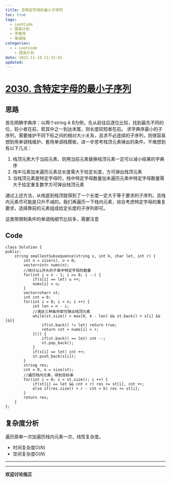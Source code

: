 ```yaml
---
title: 含特定字母的最小子序列
toc: true
tags:
  - LeetCode
  - 提高计划
  - 字典序
  - 单调栈
categories:
  - - LeetCode
    - 提高计划
date: 2021-11-18 21:15:01
updated:
---
```

<!--more-->

# [2030. 含特定字母的最小子序列](https://leetcode-cn.com/problems/smallest-k-length-subsequence-with-occurrences-of-a-letter/)  

## 思路
首先明确字典序：以两个string A B为例，先从前往后逐位比较，找到最先不同的位，较小者在前，若其中之一到达末尾，则长度较短者在前。 
求字典序最小的子序列，需要维护不同下标之间的相对大小关系，且求不必连续的子序列，则很容易想到用单调栈维护。套用单调栈模板，进一步思考栈顶元素弹出的条件。不难想到有以下几点：
1. 栈顶元素大于当前元素，则用当前元素替换栈顶元素一定可以减小结果的字典序
2. 栈中元素加未遍历元素总长度需大于给定长度，方可弹出栈顶元素
3. 当栈顶元素是特定字母时，栈中特定字母数量加未遍历元素中特定字母数量需大于给定重复数字方可弹出栈顶元素

通过上述方法，从栈底到栈顶就得到了一个长度一定大于等于要求的子序列，且栈内元素尽可能是只升不减的。我们再遍历一下栈内元素，综合考虑特定字母的重复要求，选择靠前的元素组成给定长度的子序列即可。

这类带限制条件的单调栈细节比较多，需要注意
## Code
```
class Solution {
public:
    string smallestSubsequence(string s, int k, char let, int r) {
        int n = size(s), u = 0;
        vector<int> nums(n);
        //统计以i开头的子串中特定字母的数量
        for(int i = n - 1; i >= 0; i --) {
            if(s[i] == let) u ++;
            nums[i] = u;
        }
        vector<char> st;
        int cnt = 0;
        for(int i = 0; i < n; i ++) {
            int len = n - i;
            //满足三种条件即可弹出栈顶元素
            while(st.size() > max(0, k - len) && st.back() > s[i] && [&]{
                if(st.back() != let) return true;
                return cnt + nums[i] > r;
            }()) {
                if(st.back() == let) cnt --;
                st.pop_back();
            }
            if(s[i] == let) cnt ++;
            st.push_back(s[i]);
        }
        string res;
        cnt = 0, n = size(st);
        //遍历栈内元素，得到目标串
        for(int i = 0; i < st.size(); i ++) {
            if(st[i] == let && cnt < r) res += st[i], cnt ++;
            else if(res.size() + r - cnt < k) res += st[i];
        }
        return res;
    }
};
```
## 复杂度分析
遍历原串一次加遍历栈内元素一次，线性复杂度。

- 时间复杂度$O(N)$
- 空间复杂度$O(N)$
----

----
**欢迎讨论指正**